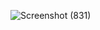 ![Screenshot (831)](https://user-images.githubusercontent.com/93254837/184309658-085f6f62-d678-4433-a1f1-63df22d4518c.png)
